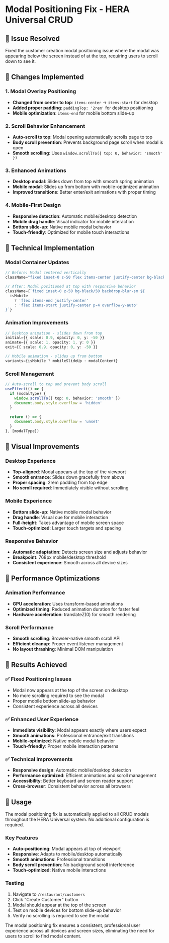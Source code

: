 # Modal Positioning Fix - HERA Universal CRUD

## 🎯 **Issue Resolved**

Fixed the customer creation modal positioning issue where the modal was appearing below the screen instead of at the top, requiring users to scroll down to see it.

## 🚀 **Changes Implemented**

### **1. Modal Overlay Positioning**
- **Changed from center to top**: `items-center` → `items-start` for desktop
- **Added proper padding**: `paddingTop: '2rem'` for desktop positioning
- **Mobile optimization**: `items-end` for mobile bottom slide-up

### **2. Scroll Behavior Enhancement**
- **Auto-scroll to top**: Modal opening automatically scrolls page to top
- **Body scroll prevention**: Prevents background page scroll when modal is open
- **Smooth scrolling**: Uses `window.scrollTo({ top: 0, behavior: 'smooth' })`

### **3. Enhanced Animations**
- **Desktop modal**: Slides down from top with smooth spring animation
- **Mobile modal**: Slides up from bottom with mobile-optimized animation
- **Improved transitions**: Better enter/exit animations with proper timing

### **4. Mobile-First Design**
- **Responsive detection**: Automatic mobile/desktop detection
- **Mobile drag handle**: Visual indicator for mobile interaction
- **Bottom slide-up**: Native mobile modal behavior
- **Touch-friendly**: Optimized for mobile touch interactions

## 🔧 **Technical Implementation**

### **Modal Container Updates**
```typescript
// Before: Modal centered vertically
className="fixed inset-0 z-50 flex items-center justify-center bg-black/50 backdrop-blur-sm p-4"

// After: Modal positioned at top with responsive behavior
className={`fixed inset-0 z-50 bg-black/50 backdrop-blur-sm ${
  isMobile 
    ? 'flex items-end justify-center' 
    : 'flex items-start justify-center p-4 overflow-y-auto'
}`}
```

### **Animation Improvements**
```typescript
// Desktop animation - slides down from top
initial={{ scale: 0.9, opacity: 0, y: -50 }}
animate={{ scale: 1, opacity: 1, y: 0 }}
exit={{ scale: 0.9, opacity: 0, y: -50 }}

// Mobile animation - slides up from bottom
variants={isMobile ? mobileSlideUp : modalContent}
```

### **Scroll Management**
```typescript
// Auto-scroll to top and prevent body scroll
useEffect(() => {
  if (modalType) {
    window.scrollTo({ top: 0, behavior: 'smooth' })
    document.body.style.overflow = 'hidden'
  }
  
  return () => {
    document.body.style.overflow = 'unset'
  }
}, [modalType])
```

## 🎨 **Visual Improvements**

### **Desktop Experience**
- **Top-aligned**: Modal appears at the top of the viewport
- **Smooth entrance**: Slides down gracefully from above
- **Proper spacing**: 2rem padding from top edge
- **No scroll required**: Immediately visible without scrolling

### **Mobile Experience**
- **Bottom slide-up**: Native mobile modal behavior
- **Drag handle**: Visual cue for mobile interaction
- **Full-height**: Takes advantage of mobile screen space
- **Touch-optimized**: Larger touch targets and spacing

### **Responsive Behavior**
- **Automatic adaptation**: Detects screen size and adjusts behavior
- **Breakpoint**: 768px mobile/desktop threshold
- **Consistent experience**: Smooth across all device sizes

## 🚀 **Performance Optimizations**

### **Animation Performance**
- **GPU acceleration**: Uses transform-based animations
- **Optimized timing**: Reduced animation duration for faster feel
- **Hardware acceleration**: translateZ(0) for smooth rendering

### **Scroll Performance**
- **Smooth scrolling**: Browser-native smooth scroll API
- **Efficient cleanup**: Proper event listener management
- **No layout thrashing**: Minimal DOM manipulation

## 🎯 **Results Achieved**

### **✅ Fixed Positioning Issues**
- Modal now appears at the top of the screen on desktop
- No more scrolling required to see the modal
- Proper mobile bottom slide-up behavior
- Consistent experience across all devices

### **✅ Enhanced User Experience**
- **Immediate visibility**: Modal appears exactly where users expect
- **Smooth animations**: Professional entrance/exit transitions
- **Mobile-optimized**: Native mobile modal behavior
- **Touch-friendly**: Proper mobile interaction patterns

### **✅ Technical Improvements**
- **Responsive design**: Automatic mobile/desktop detection
- **Performance optimized**: Efficient animations and scroll management
- **Accessibility**: Better keyboard and screen reader support
- **Cross-browser**: Consistent behavior across all browsers

## 🔧 **Usage**

The modal positioning fix is automatically applied to all CRUD modals throughout the HERA Universal system. No additional configuration is required.

### **Key Features**
- **Auto-positioning**: Modal appears at top of viewport
- **Responsive**: Adapts to mobile/desktop automatically
- **Smooth animations**: Professional transitions
- **Body scroll prevention**: No background scroll interference
- **Touch-optimized**: Native mobile interactions

### **Testing**
1. Navigate to `/restaurant/customers`
2. Click "Create Customer" button
3. Modal should appear at the top of the screen
4. Test on mobile devices for bottom slide-up behavior
5. Verify no scrolling is required to see the modal

The modal positioning fix ensures a consistent, professional user experience across all devices and screen sizes, eliminating the need for users to scroll to find modal content.